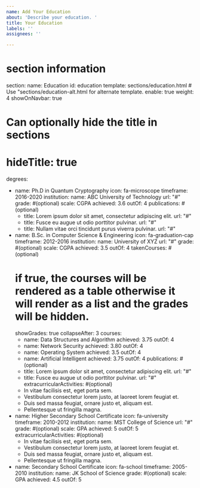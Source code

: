 ```yaml
---
name: Add Your Education
about: 'Describe your education. '
title: Your Education
labels: ''
assignees: ''

---
```


# section information
section:
  name: Education
  id: education
  template: sections/education.html # Use "sections/education-alt.html for alternate template.
  enable: true
  weight: 4
  showOnNavbar: true
  # Can optionally hide the title in sections
  # hideTitle: true

degrees:
- name: Ph.D in Quantum Cryptography
  icon: fa-microscope
  timeframe: 2016-2020
  institution:
    name: ABC University of Technology
    url: "#"
  grade: #(optional)
    scale: CGPA
    achieved: 3.6
    outOf: 4
  publications: #(optional)
  - title: Lorem ipsum dolor sit amet, consectetur adipiscing elit.
    url: "#"
  - title: Fusce eu augue ut odio porttitor pulvinar.
    url: "#"
  - title: Nullam vitae orci tincidunt purus viverra pulvinar.
    url: "#"
- name: B.Sc. in Computer Science & Engineering
  icon: fa-graduation-cap
  timeframe: 2012-2016
  institution:
    name: University of XYZ
    url: "#"
  grade: #(optional)
    scale: CGPA
    achieved: 3.5
    outOf: 4
  takenCourses: #(optional)
    # if true, the courses will be rendered as a table otherwise it will render as a list and the grades will be hidden.
    showGrades: true
    collapseAfter: 3
    courses:
    - name: Data Structures and Algorithm
      achieved: 3.75
      outOf: 4
    - name: Network Security
      achieved: 3.80
      outOf: 4
    - name: Operating System
      achieved: 3.5
      outOf: 4
    - name: Artificial Intelligent
      achieved: 3.75
      outOf: 4
  publications: #(optional)
  - title: Lorem ipsum dolor sit amet, consectetur adipiscing elit.
    url: "#"
  - title: Fusce eu augue ut odio porttitor pulvinar.
    url: "#"
  extracurricularActivities: #(optional)
  - In vitae facilisis est, eget porta sem.
  - Vestibulum consectetur lorem justo, at laoreet lorem feugiat et.
  - Duis sed massa feugiat, ornare justo et, aliquam est.
  - Pellentesque ut fringilla magna.
- name: Higher Secondary School Certificate
  icon: fa-university
  timeframe: 2010-2012
  institution:
    name: MST College of Science
    url: "#"
  grade: #(optional)
    scale: GPA
    achieved: 5
    outOf: 5
  extracurricularActivities: #(optional)
  - In vitae facilisis est, eget porta sem.
  - Vestibulum consectetur lorem justo, at laoreet lorem feugiat et.
  - Duis sed massa feugiat, ornare justo et, aliquam est.
  - Pellentesque ut fringilla magna.
- name: Secondary School Certificate
  icon: fa-school
  timeframe: 2005-2010
  institution:
    name: JK School of Science
  grade: #(optional)
    scale: GPA
    achieved: 4.5
    outOf: 5
